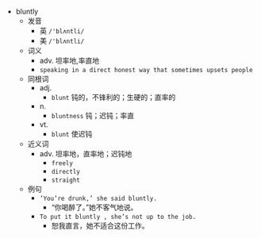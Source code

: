 - bluntly
  - 发音
    - 英 `/'blʌntli/`
    - 美 `/'blʌntli/`
  - 词义
    - adv. 坦率地,率直地
    - `speaking in a direct honest way that sometimes upsets people`
  - 同根词
    - adj.
      - `blunt` 钝的，不锋利的；生硬的；直率的
    - n.
      - `bluntness` 钝；迟钝；率直
    - vt.
      - `blunt` 使迟钝
  - 近义词
    - adv. 坦率地，直率地；迟钝地
      - `freely`
      - `directly`
      - `straight`
  - 例句
    - `‘You’re drunk,’ she said bluntly.`
      - “你喝醉了。”她不客气地说。
    - `To put it bluntly , she’s not up to the job.`
      - 恕我直言，她不适合这份工作。


